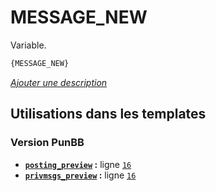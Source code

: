 # MESSAGE_NEW


Variable.

```html
{MESSAGE_NEW}
```

[*Ajouter une description*](https://fa-tvars.appspot.com/var/MESSAGE_NEW)

## Utilisations dans les templates

### Version PunBB
* __[`posting_preview`](../tpl/var/punbb/posting_preview.md#readme) :__ ligne [`16`](../tpl/src/punbb/posting_preview.tpl#L16)
* __[`privmsgs_preview`](../tpl/var/punbb/privmsgs_preview.md#readme) :__ ligne [`16`](../tpl/src/punbb/privmsgs_preview.tpl#L16)